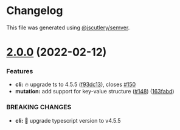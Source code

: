 # Changelog

This file was generated using [@jscutlery/semver](https://github.com/jscutlery/semver).

# [2.0.0](https://github.com/ngneat/elf/compare/cli-1.1.0...cli-2.0.0) (2022-02-12)


### Features

* **cli:** 🔥 upgrade ts to 4.5.5 ([f93dc13](https://github.com/ngneat/elf/commit/f93dc133257959d5fcb6818b9dd7c87b8e429cbc)), closes [#150](https://github.com/ngneat/elf/issues/150)
* **mutation:** add support for key-value structure ([#148](https://github.com/ngneat/elf/issues/148)) ([163fabd](https://github.com/ngneat/elf/commit/163fabd0386ce20dc1c35b9bb210d90b1c00c6dd))


### BREAKING CHANGES

* **cli:** 🧨 upgrade typescript version to v4.5.5
